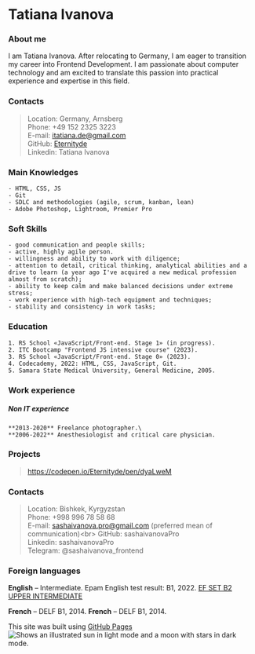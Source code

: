 # Tatiana Ivanova

### About me

I am Tatiana Ivanova. After relocating to Germany, I am eager to transition my career into Frontend Development. I am passionate about computer technology and am excited to translate this passion into practical experience and expertise in this field.

### Contacts

> Location: Germany, Arnsberg<br>
> Phone: +49 152 2325 3223<br>
> E-mail: itatiana.de@gmail.com<br>
> GitHub: [Eternityde](https://github.com/Eternityde)<br>
> Linkedin: Tatiana Ivanova<br>

### Main Knowledges
```
- HTML, CSS, JS
- Git
- SDLC and methodologies (agile, scrum, kanban, lean)
- Adobe Photoshop, Lightroom, Premier Pro
```
### Soft Skills

```
- good communication and people skills;
- active, highly agile person.
- willingness and ability to work with diligence;
- attention to detail, critical thinking, analytical abilities and a drive to learn (a year ago I've acquired a new medical profession almost from scratch);
- ability to keep calm and make balanced decisions under extreme stress;
- work experience with high-tech equipment and techniques;
- stability and consistency in work tasks;
```
### Education
```
1. RS School «JavaScript/Front-end. Stage 1» (in progress).
2. ITC Bootcamp "Frontend JS intensive course" (2023).
3. RS School «JavaScript/Front-end. Stage 0» (2023).
4. Codecademy, 2022: HTML, CSS, JavaScript, Git.
5. Samara State Medical University, General Medicine, 2005.
```
### Work experience

##### Non IT experience
```
**2013-2020** Freelance photographer.\
**2006-2022** Anesthesiologist and critical care physician.
```

### Projects
>https://codepen.io/Eternityde/pen/dyaLweM

### Contacts

> Location: Bishkek, Kyrgyzstan<br>
> Phone: +998 996 78 58 68<br>
> E-mail: sashaivanova.pro@gmail.com (preferred mean of communication)\<br>
> GitHub: sashaivanovaPro<br>
> Linkedin: sashaivanovaPro<br>
> Telegram: @sashaivanova_frontend<br>


### Foreign languages

**English** – Intermediate.
Epam English test result: B1, 2022.
[EF SET B2 UPPER INTERMEDIATE](efset.org/cert/wavEMQ)

**French** – DELF В1, 2014.
**French** – DELF В1, 2014.

This site was built using [GitHub Pages](https://pages.github.com/)
<picture>
  <source media="(prefers-color-scheme: dark)" srcset="https://user-images.githubusercontent.com/25423296/163456776-7f95b81a-f1ed-45f7-b7ab-8fa810d529fa.png">
  <source media="(prefers-color-scheme: light)" srcset="https://user-images.githubusercontent.com/25423296/163456779-a8556205-d0a5-45e2-ac17-42d089e3c3f8.png">
  <img alt="Shows an illustrated sun in light mode and a moon with stars in dark mode." src="https://user-images.githubusercontent.com/25423296/163456779-a8556205-d0a5-45e2-ac17-42d089e3c3f8.png">
</picture>

